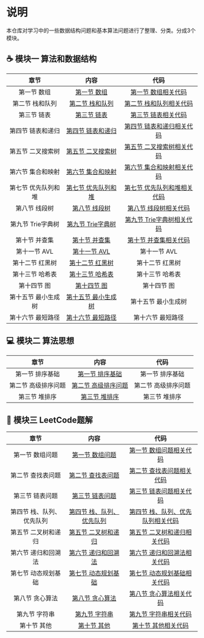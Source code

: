 # 说明
本仓库对学习中的一些数据结构问题和基本算法问题进行了整理、分类。分成3个模块。

## :coffee: 模块一 算法和数据结构

| 章节 | 内容 | 代码 |
| :--: | :--: | :--: |
| 第一节 数组 | [第一节 数组](https://github.com/DuHouAn/Java-Notes/blob/master/DataStructureNotes/notes/00%E6%95%B0%E7%BB%84.md) | [第一节 数组相关代码](https://github.com/DuHouAn/Java-Notes/tree/master/DataStructureNotes/src/code_00_array) | 
| 第二节 栈和队列 | [第二节 栈和队列](https://github.com/DuHouAn/Java-Notes/blob/master/DataStructureNotes/notes/01%E6%A0%88%E5%92%8C%E9%98%9F%E5%88%97.md) | [第二节 栈和队列相关代码](https://github.com/DuHouAn/Java-Notes/tree/master/DataStructureNotes/src/code_01_stackAndQueue) | 
| 第三节 链表 | [第三节 链表](https://github.com/DuHouAn/Java-Notes/blob/master/DataStructureNotes/notes/02%E9%93%BE%E8%A1%A8.md) | [第三节 链表相关代码](https://github.com/DuHouAn/Java-Notes/tree/master/DataStructureNotes/src/code_02_linkedlist) | 
| 第四节 链表和递归 | [第四节 链表和递归](https://github.com/DuHouAn/Java-Notes/blob/master/DataStructureNotes/notes/03%E9%93%BE%E8%A1%A8%E5%92%8C%E9%80%92%E5%BD%92.md) | [第四节 链表和递归相关代码](https://github.com/DuHouAn/Java-Notes/tree/master/DataStructureNotes/src/code_03_linkedlistAndRecursion) | 
| 第五节 二叉搜索树 | [第五节 二叉搜索树](https://github.com/DuHouAn/Java-Notes/blob/master/DataStructureNotes/notes/04%E4%BA%8C%E5%8F%89%E6%90%9C%E7%B4%A2%E6%A0%91.md) | [第五节 二叉搜索树相关代码](https://github.com/DuHouAn/Java-Notes/tree/master/DataStructureNotes/src/code_04_bst) | 
| 第六节 集合和映射 | [第六节 集合和映射](https://github.com/DuHouAn/Java-Notes/blob/master/DataStructureNotes/notes/05%E9%9B%86%E5%90%88%E5%92%8C%E6%98%A0%E5%B0%84.md) | [第六节 集合和映射相关代码](https://github.com/DuHouAn/Java-Notes/tree/master/DataStructureNotes/src/code_05_setAndMap) | 
| 第七节 优先队列和堆 | [第七节 优先队列和堆](https://github.com/DuHouAn/Java-Notes/blob/master/DataStructureNotes/notes/06%E4%BC%98%E5%85%88%E9%98%9F%E5%88%97%E5%92%8C%E5%A0%86.md) | [第七节 优先队列和堆相关代码](https://github.com/DuHouAn/Java-Notes/tree/master/DataStructureNotes/src/code_06_heapAndPriorityQueue) | 
| 第八节 线段树 | [第八节 线段树](https://github.com/DuHouAn/Java-Notes/blob/master/DataStructureNotes/notes/08%E7%BA%BF%E6%AE%B5%E6%A0%91.md) | [第八节 线段树相关代码](https://github.com/DuHouAn/Java-Notes/tree/master/DataStructureNotes/src/code_07_segmentTree) |
| 第九节 Trie字典树 | [第九节 Trie字典树](https://github.com/DuHouAn/Java-Notes/blob/master/DataStructureNotes/notes/09Trie.md) | [第九节 Trie字典树相关代码](https://github.com/DuHouAn/Java-Notes/tree/master/DataStructureNotes/src/code_08_trie) |
| 第十节 并查集 | [第十节 并查集](https://github.com/DuHouAn/Java-Notes/blob/master/DataStructureNotes/notes/10%E5%B9%B6%E6%9F%A5%E9%9B%86.md) | [第十节 并查集相关代码](https://github.com/DuHouAn/Java-Notes/tree/master/DataStructureNotes/src/code_09_unionFind) |
| 第十一节 AVL | [第十一节 AVL](https://github.com/DuHouAn/Java-Notes/blob/master/DataStructureNotes/notes/11AVL.md)| 第十一节 AVL |
| 第十二节 红黑树 | [第十二节 红黑树](https://github.com/DuHouAn/Java-Notes/blob/master/DataStructureNotes/notes/12%E7%BA%A2%E9%BB%91%E6%A0%91.md) | 第十二节 红黑树 |
| 第十三节 哈希表| [第十三节 哈希表](https://github.com/DuHouAn/Java-Notes/blob/master/DataStructureNotes/notes/13%E5%93%88%E5%B8%8C%E8%A1%A8.md) | 第十三节 哈希表 |
| 第十四节 图 | [第十四节 图](https://github.com/DuHouAn/Java-Notes/blob/master/DataStructureNotes/notes/14%E5%9B%BE.md) | 第十四节 图 |
| 第十五节 最小生成树 | [第十五节 最小生成树](https://github.com/DuHouAn/Java-Notes/blob/master/DataStructureNotes/notes/15%E6%9C%80%E5%B0%8F%E7%94%9F%E6%88%90%E6%A0%91.md) | 第十五节 最小生成树 |
| 第十六节 最短路径 | [第十六节 最短路径](https://github.com/DuHouAn/Java-Notes/blob/master/DataStructureNotes/notes/16%E6%9C%80%E7%9F%AD%E8%B7%AF%E5%BE%84.md) | 第十六节 最短路径 |

## :computer: 模块二 算法思想

| 章节 | 内容 | 代码 |
| :--: | :--: | :--: |
| 第一节 排序基础 | [第一节 排序基础](https://github.com/DuHouAn/Java-Notes/blob/master/BasicAlgorithm/notes/00%E6%8E%92%E5%BA%8F%E5%9F%BA%E7%A1%80.md) | 第一节 排序基础 |
| 第二节 高级排序问题 | [第二节 高级排序问题](https://github.com/DuHouAn/Java-Notes/blob/master/BasicAlgorithm/notes/01%E9%AB%98%E7%BA%A7%E6%8E%92%E5%BA%8F%E9%97%AE%E9%A2%98.md) | 第二节 高级排序问题 |
| 第三节 堆排序 |  [第三节 堆排序](https://github.com/DuHouAn/Java-Notes/blob/master/BasicAlgorithm/notes/02%E5%A0%86%E6%8E%92%E5%BA%8F.md) |  第三节 堆排序 |


## :hammer: 模块三  LeetCode题解

| 章节 | 内容 | 代码 |
| :--: | :--: | :--: |
| 第一节 数组问题 | [第一节 数组问题](https://github.com/DuHouAn/Java-Notes/blob/master/LeetCodeSolutions/notes/01%E6%95%B0%E7%BB%84%E9%97%AE%E9%A2%98.md) | [第一节 数组问题相关代码](https://github.com/DuHouAn/Java-Notes/tree/master/LeetCodeSolutions/src/code_01_array) |
| 第二节 查找表问题 | [第二节 查找表问题](https://github.com/DuHouAn/Java-Notes/blob/master/LeetCodeSolutions/notes/02%E6%9F%A5%E6%89%BE%E9%97%AE%E9%A2%98.md) | [第二节 查找表问题相关代码](https://github.com/DuHouAn/Java-Notes/tree/master/LeetCodeSolutions/src/code_02_find) |
| 第三节 链表问题 | [第三节 链表问题](https://github.com/DuHouAn/Java-Notes/blob/master/LeetCodeSolutions/notes/03%E9%93%BE%E8%A1%A8%E9%97%AE%E9%A2%98.md) | [第三节 链表问题相关代码](https://github.com/DuHouAn/Java-Notes/tree/master/LeetCodeSolutions/src/code_03_list) |
| 第四节 栈、队列、优先队列 | [第四节 栈、队列、优先队列](https://github.com/DuHouAn/Java-Notes/blob/master/LeetCodeSolutions/notes/04%E6%A0%88_%E9%98%9F%E5%88%97_%E4%BC%98%E5%85%88%E9%98%9F%E5%88%97.md) | [第四节 栈、队列、优先队列相关代码](https://github.com/DuHouAn/Java-Notes/tree/master/LeetCodeSolutions/src/code_04_stackQueue) |
| 第五节 二叉树和递归 | [第五节 二叉树和递归](https://github.com/DuHouAn/Java-Notes/blob/master/LeetCodeSolutions/notes/05%E4%BA%8C%E5%8F%89%E6%A0%91%E5%92%8C%E9%80%92%E5%BD%92.md) | [第五节 二叉树和递归相关代码](https://github.com/DuHouAn/Java-Notes/tree/master/LeetCodeSolutions/src/code_05_binaryTree) |
| 第六节 递归和回溯法 | [第六节 递归和回溯法](https://github.com/DuHouAn/Java-Notes/blob/master/LeetCodeSolutions/notes/06%E9%80%92%E5%BD%92%E5%92%8C%E5%9B%9E%E6%BA%AF%E6%B3%95.md) | [第六节 递归和回溯法相关代码](https://github.com/DuHouAn/Java-Notes/tree/master/LeetCodeSolutions/src/code_06_backtrack) |
| 第七节 动态规划基础 | [第七节 动态规划基础](https://github.com/DuHouAn/Java-Notes/blob/master/LeetCodeSolutions/notes/07%E5%8A%A8%E6%80%81%E8%A7%84%E5%88%92%E5%9F%BA%E7%A1%80.md) | [第七节 动态规划基础相关代码](https://github.com/DuHouAn/Java-Notes/tree/master/LeetCodeSolutions/src/code_07_dp) |
| 第八节 贪心算法 | [第八节 贪心算法](https://github.com/DuHouAn/Java-Notes/blob/master/LeetCodeSolutions/notes/08%E8%B4%AA%E5%BF%83%E7%AE%97%E6%B3%95.md) | [第八节 贪心算法相关代码](https://github.com/DuHouAn/Java-Notes/tree/master/LeetCodeSolutions/src/code_08_greedyAlgorithms) |
| 第九节 字符串 | [第九节 字符串](https://github.com/DuHouAn/Java-Notes/blob/master/LeetCodeSolutions/notes/09%E5%AD%97%E7%AC%A6%E4%B8%B2.md) | [第九节 字符串相关代码](https://github.com/DuHouAn/Java-Notes/tree/master/LeetCodeSolutions/src/code_09_string) |
| 第十节 其他 | [第十节 其他](https://github.com/DuHouAn/Java-Notes/blob/master/LeetCodeSolutions/notes/10%E5%85%B6%E4%BB%96.md) | [第十节 其他相关代码](https://github.com/DuHouAn/Java-Notes/tree/master/LeetCodeSolutions/src/code_10_others) |